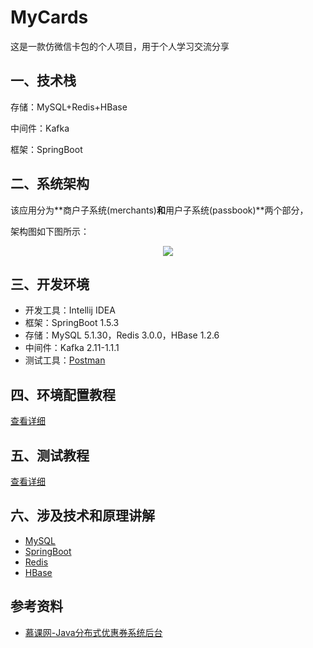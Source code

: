 # MyCards

这是一款仿微信卡包的个人项目，用于个人学习交流分享

## 一、技术栈

存储：MySQL+Redis+HBase

中间件：Kafka

框架：SpringBoot

## 二、系统架构

该应用分为**商户子系统(merchants)**和**用户子系统(passbook)**两个部分，

架构图如下图所示：

<div align="center">
    <img src="https://ws1.sinaimg.cn/mw690/b7cbe24fgy1g322bq7kpgj20sj0lrmyx.jpg"/>
</div>

## 三、开发环境

- 开发工具：Intellij IDEA
- 框架：SpringBoot 1.5.3
- 存储：MySQL 5.1.30，Redis 3.0.0，HBase 1.2.6
- 中间件：Kafka 2.11-1.1.1
- 测试工具：[Postman](<https://www.getpostman.com/>)

## 四、环境配置教程

[查看详细]()

## 五、测试教程

[查看详细]()

## 六、涉及技术和原理讲解

- [MySQL]()
- [SpringBoot]()
- [Redis]()
- [HBase]()

## 参考资料

- [慕课网-Java分布式优惠券系统后台](<https://coding.imooc.com/class/254.html>)
